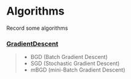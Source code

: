 # Algorithms
Record some algorithms



### [GradientDescent](/details/gradientgescent.md)
> * BGD (Batch Gradient Descent)
> * SGD (Stochastic Gradient Descent)
> * mBGD (mini-Batch Gradient Descent)
